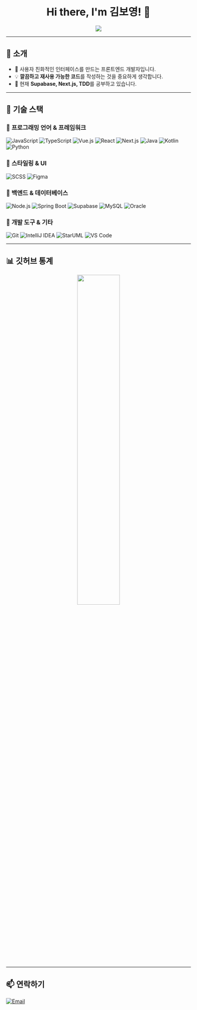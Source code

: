 <h1 align="center">Hi there, I'm 김보영! 👋</h1>

<p align="center">
  <img src="https://readme-typing-svg.herokuapp.com?size=22&duration=4000&color=00C7AC&center=true&vCenter=true&width=500&lines=Frontend+Developer;Passionate+about+UI%2FUX+Design;Loves+Clean+and+Reusable+Code" />
</p>

---

## 🌟 소개
- 🎨 사용자 친화적인 인터페이스를 만드는 프론트엔드 개발자입니다.
- 💡 **깔끔하고 재사용 가능한 코드**를 작성하는 것을 중요하게 생각합니다.
- 🌱 현재 **Supabase, Next.js, TDD**를 공부하고 있습니다.

---

## 🚀 기술 스택

### 🔹 **프로그래밍 언어 & 프레임워크**
![JavaScript](https://img.shields.io/badge/-JavaScript-F7DF1E?style=flat&logo=javascript&logoColor=black)
![TypeScript](https://img.shields.io/badge/-TypeScript-3178C6?style=flat&logo=typescript&logoColor=white)
![Vue.js](https://img.shields.io/badge/-Vue.js-4FC08D?style=flat&logo=vue.js&logoColor=white)
![React](https://img.shields.io/badge/-React-61DAFB?style=flat&logo=react&logoColor=black)
![Next.js](https://img.shields.io/badge/-Next.js-000000?style=flat&logo=next.js&logoColor=white)
![Java](https://img.shields.io/badge/-Java-007396?style=flat&logo=openjdk&logoColor=white)
![Kotlin](https://img.shields.io/badge/-Kotlin-7F52FF?style=flat&logo=kotlin&logoColor=white)
![Python](https://img.shields.io/badge/-Python-3776AB?style=flat&logo=python&logoColor=white)

### 🔹 **스타일링 & UI**
![SCSS](https://img.shields.io/badge/-SCSS-CC6699?style=flat&logo=sass&logoColor=white)
![Figma](https://img.shields.io/badge/-Figma-F24E1E?style=flat&logo=figma&logoColor=white)

### 🔹 **백엔드 & 데이터베이스**
![Node.js](https://img.shields.io/badge/-Node.js-339933?style=flat&logo=node.js&logoColor=white)
![Spring Boot](https://img.shields.io/badge/-Spring%20Boot-6DB33F?style=flat&logo=spring-boot&logoColor=white)
![Supabase](https://img.shields.io/badge/-Supabase-3ECF8E?style=flat&logo=supabase&logoColor=white)
![MySQL](https://img.shields.io/badge/-MySQL-4479A1?style=flat&logo=mysql&logoColor=white)
![Oracle](https://img.shields.io/badge/-Oracle-F80000?style=flat&logo=oracle&logoColor=white)

### 🔹 **개발 도구 & 기타**
![Git](https://img.shields.io/badge/-Git-F05032?style=flat&logo=git&logoColor=white)
![IntelliJ IDEA](https://img.shields.io/badge/-IntelliJ-000000?style=flat&logo=intellij-idea&logoColor=white)
![StarUML](https://img.shields.io/badge/-StarUML-000000?style=flat&logo=uml&logoColor=white)
![VS Code](https://img.shields.io/badge/-Visual%20Studio%20Code-007ACC?style=flat&logo=visual-studio-code&logoColor=white)

---

## 📊 깃허브 통계

<p align="center">
  <img src="https://github-readme-stats.vercel.app/api?username=yourgithubusername&show_icons=true&theme=radical&hide_border=true" width="48%" />
<!--   <img src="https://github-readme-streak-stats.herokuapp.com/?user=yourgithubusername&theme=radical&hide_border=true" width="48%" /> -->
</p>

---

## 📫 연락하기
[![Email](https://img.shields.io/badge/-Email-D14836?style=flat&logo=gmail&logoColor=white)](mailto:qhdud20@naver.com)
